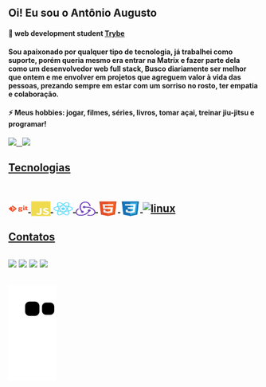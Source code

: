 ## Oi! Eu sou o Antônio Augusto

#### 🌱 web development student <a href="https://www.betrybe.com">Trybe</a>

#### Sou apaixonado por qualquer tipo de tecnologia, já trabalhei como suporte, porém queria mesmo era entrar na Matrix e fazer parte dela como um desenvolvedor web full stack, Busco diariamente ser melhor que ontem e me envolver em projetos que agreguem valor à vida das pessoas, prezando sempre em estar com um sorriso no rosto, ter empatia e colaboração.

#### ⚡ Meus hobbies: jogar, filmes, séries, livros, tomar açai, treinar jiu-jitsu e programar!

  <div>
  <a href="https://github.com/Toineto">
  <img height="180em" src="https://github-readme-stats.vercel.app/api?username=Toineto&show_icons=true&theme=midnight-purple&include_all_commits=true&count_private=true"/> &nbsp;
  <img height="180em" src="https://github-readme-stats.vercel.app/api/top-langs/?username=Toineto&layout=demo&langs_count=7&theme=midnight-purple"/>
    </div>
  
 ##
  <h2> Tecnologias <h2/>
<div style="display: inline_block"><br>
  
  <img align="center" alt="toin-git" height="30" width="40" src="https://raw.githubusercontent.com/devicons/devicon/master/icons/git/git-plain-wordmark.svg">
  <img align="center" alt="toin-Js" height="30" width="40" src="https://raw.githubusercontent.com/devicons/devicon/master/icons/javascript/javascript-plain.svg">
  <img align="center" alt="toin-React" height="30" width="40" src="https://raw.githubusercontent.com/devicons/devicon/master/icons/react/react-original.svg">
  <img align="center" alt="toin-redux" height="30" width="40" src="https://raw.githubusercontent.com/devicons/devicon/master/icons/redux/redux-original.svg">
  <img align="center" alt="toin-HTML" height="30" width="40" src="https://raw.githubusercontent.com/devicons/devicon/master/icons/html5/html5-original.svg">
  <img align="center" alt="toin-CSS" height="30" width="40" src="https://raw.githubusercontent.com/devicons/devicon/master/icons/css3/css3-original.svg">
    <img align="center" alt="linux" height="30" width="40" src="https://cdn.jsdelivr.net/gh/devicons/devicon/icons/linux/linux-original.svg" />
</div>
  
  ##
 
<div> 
  <h2>Contatos<h2/>
  <a href="https://instagram.com/toin_neto23/" target="_blank"><img src="https://img.shields.io/badge/-Instagram-%23E4405F?style=for-the-badge&logo=instagram&logoColor=white" target="_blank"></a>
  <a href = "mailto:augusto.vilhena4@gmail.com"><img src="https://img.shields.io/badge/-Gmail-%23333?style=for-the-badge&logo=gmail&logoColor=white" target="_blank"></a>
  <a href="https://www.linkedin.com/in/antonioaugustobn/" target="_blank"><img src="https://img.shields.io/badge/-LinkedIn-%230077B5?style=for-the-badge&logo=linkedin&logoColor=white" target="_blank"></a> 
 <a href="https://whats.link/toineto" target="_blank"><img src="https://img.shields.io/badge/WhatsApp-25D366?style=for-the-badge&logo=whatsapp&logoColor=white"></a>
 

</div>
  
  ##
  
  ![Snake animation](https://github.com/rafaballerini/rafaballerini/blob/output/github-contribution-grid-snake.svg)
</div>

 ##

<!---
Toineto/Toineto is a ✨ special ✨ repository because its `README.md` (this file) appears on your GitHub profile.
You can click the Preview link to take a look at your changes.
--->
